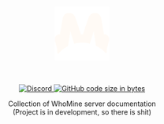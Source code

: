 <br>
<p align="center">
  <a href="https://minersstudios.net">
     <img src="https://raw.githubusercontent.com/MinersStudios/.github/main/assets/logos/logo_white.png" alt="MinersStudios">
  </a>
</p>
<br>
<p align="center">
  <a href="https://whomine.net/discord">
    <img alt="Discord" src="https://img.shields.io/discord/928575868643733535?color=000000&label=WhoMine&logo=Discord&logoColor=FFFFFF&style=for-the-badge">
  </a>
  <a href="#">
    <img alt="GitHub code size in bytes" src="https://staging.shields.io/github/languages/code-size/MinersStudios/WMDocs?style=for-the-badge&color=000000">
  </a>
</p>
<p align="center">
  Collection of WhoMine server documentation<br>
  (Project is in development, so there is shit)
</p>
<br>
